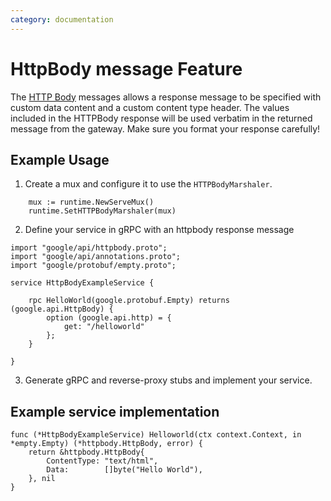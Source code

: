 ```yaml
---
category: documentation
---
```


# HttpBody message Feature
The [HTTP Body](https://github.com/googleapis/googleapis/blob/master/google/api/httpbody.proto) messages allows a response message to be specified with custom data content and a custom content type header. The values included in the HTTPBody response will be used verbatim in the returned message from the gateway. Make sure you format your response carefully!

## Example Usage
1. Create a mux and configure it to use the `HTTPBodyMarshaler`. 

```golang 
	mux := runtime.NewServeMux()
	runtime.SetHTTPBodyMarshaler(mux)
```
2. Define your service in gRPC with an httpbody response message

```golang
import "google/api/httpbody.proto";
import "google/api/annotations.proto";
import "google/protobuf/empty.proto";

service HttpBodyExampleService {

 	rpc HelloWorld(google.protobuf.Empty) returns (google.api.HttpBody) {
		option (google.api.http) = {
			get: "/helloworld"
		};
	}	

}
```
3. Generate gRPC and reverse-proxy stubs and implement your service.

## Example service implementation

```golang
func (*HttpBodyExampleService) Helloworld(ctx context.Context, in *empty.Empty) (*httpbody.HttpBody, error) {
	return &httpbody.HttpBody{
		ContentType: "text/html",
		Data:        []byte("Hello World"),
	}, nil
}

```